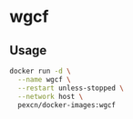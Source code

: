 # wgcf

## Usage

```bash
docker run -d \
  --name wgcf \
  --restart unless-stopped \
  --network host \
  pexcn/docker-images:wgcf
```
